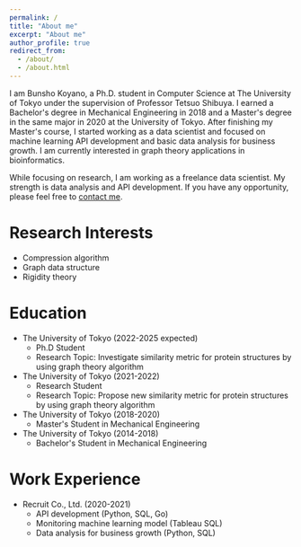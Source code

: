 ```yaml
---
permalink: /
title: "About me"
excerpt: "About me"
author_profile: true
redirect_from:
  - /about/
  - /about.html
---
```


I am Bunsho Koyano, a Ph.D. student in Computer Science at The University of Tokyo under the supervision of Professor Tetsuo Shibuya. I earned a Bachelor's degree in Mechanical Engineering in 2018 and a Master's degree in the same major in 2020 at the University of Tokyo. After finishing my Master's course, I started working as a data scientist and focused on machine learning API development and basic data analysis for business growth. I am currently interested in graph theory applications in bioinformatics.

While focusing on research, I am working as a freelance data scientist. My strength is data analysis and API development. If you have any opportunity, please feel free to [contact me](https://www.linkedin.com/in/bunsho-koyano-9a0b73170/).

# Research Interests

- Compression algorithm
- Graph data structure
- Rigidity theory

# Education

- The University of Tokyo (2022-2025 expected)
  - Ph.D Student
  - Research Topic: Investigate similarity metric for protein structures by using graph theory algorithm
- The University of Tokyo (2021-2022)
  - Research Student
  - Research Topic: Propose new similarity metric for protein structures by using graph theory algorithm
- The University of Tokyo (2018-2020)
  - Master's Student in Mechanical Engineering
- The University of Tokyo (2014-2018)
  - Bachelor's Student in Mechanical Engineering

# Work Experience

- Recruit Co., Ltd. (2020-2021)
  - API development (Python, SQL, Go)
  - Monitoring machine learning model (Tableau SQL)
  - Data analysis for business growth (Python, SQL)
